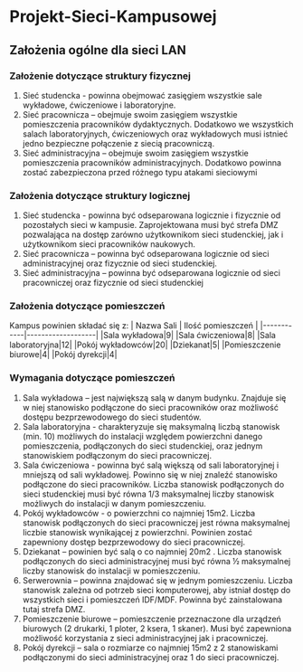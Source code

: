 # Projekt-Sieci-Kampusowej
## Założenia ogólne dla sieci LAN
### Założenie dotyczące struktury fizycznej
1. Sieć studencka - powinna obejmować zasięgiem wszystkie sale wykładowe, ćwiczeniowe i laboratoryjne.
2. Sieć pracownicza – obejmuje swoim zasięgiem wszystkie pomieszczenia pracowników dydaktycznych. Dodatkowo we wszystkich salach laboratoryjnych, ćwiczeniowych oraz wykładowych musi istnieć jedno bezpieczne połączenie z siecią pracowniczą.
3. Sieć administracyjna – obejmuje swoim zasięgiem wszystkie pomieszczenia pracowników administracyjnych. Dodatkowo powinna zostać zabezpieczona przed różnego typu atakami sieciowymi
### Założenia dotyczące struktury logicznej
1. Sieć studencka - powinna być odseparowana logicznie i fizycznie od pozostałych sieci w kampusie. Zaprojektowana musi być strefa DMZ pozwalająca na dostęp zarówno użytkownikom sieci studenckiej, jak i użytkownikom sieci pracowników naukowych.
2. Sieć pracownicza – powinna być odseparowana logicznie od sieci administracyjnej oraz fizycznie od sieci studenckiej.
3. Sieć administracyjna – powinna być odseparowana logicznie od sieci pracowniczej oraz fizycznie od sieci studenckiej
### Założenia dotyczące pomieszczeń
Kampus powinien składać się z:
| Nazwa Sali | Ilość pomieszczeń |
|------------|-------------------|
|Sala wykładowa|9|
|Sala ćwiczeniowa|8|
|Sala laboratoryjna|12|
|Pokój wykładowców|20|
|Dziekanat|5|
|Pomieszczenie biurowe|4|
|Pokój dyrekcji|4|
### Wymagania dotyczące pomieszczeń
1. Sala wykładowa – jest największą salą w danym budynku. Znajduje się w niej stanowisko podłączone do sieci pracowników oraz możliwość dostępu bezprzewodowego do sieci studentów. 
2. Sala laboratoryjna - charakteryzuje się maksymalną liczbą stanowisk (min. 10) możliwych do instalacji względem powierzchni danego pomieszczenia, podłączonych do sieci studenckiej, oraz jednym stanowiskiem podłączonym do sieci pracowniczej. 
3. Sala ćwiczeniowa - powinna być salą większą od sali laboratoryjnej i mniejszą od sali wykładowej. Powinno się w niej znaleźć stanowisko podłączone do sieci pracowników. Liczba stanowisk podłączonych do sieci studenckiej musi być równa 1/3 maksymalnej liczby stanowisk możliwych do instalacji w danym pomieszczeniu.
4. Pokój wykładowców - o powierzchni co najmniej 15m2. Liczba stanowisk podłączonych do sieci pracowniczej jest równa maksymalnej liczbie stanowisk wynikającej z powierzchni. Powinien zostać zapewniony dostęp bezprzewodowy do sieci pracowniczej. 
5. Dziekanat – powinien być salą o co najmniej 20m2 . Liczba stanowisk podłączonych do sieci administracyjnej musi być równa ½ maksymalnej liczby stanowisk do instalacji w pomieszczeniu.
6. Serwerownia – powinna znajdować się w jednym pomieszczeniu. Liczba stanowisk zależna od potrzeb sieci komputerowej, aby istniał dostęp do wszystkich sieci i pomieszczeń IDF/MDF. Powinna być zainstalowana tutaj strefa DMZ.
7. Pomieszczenie biurowe – pomieszczenie przeznaczone dla urządzeń biurowych (2 drukarki, 1 ploter, 2 ksera, 1 skaner). Musi być zapewniona możliwość korzystania z sieci administracyjnej jak i pracowniczej.
8. Pokój dyrekcji – sala o rozmiarze co najmniej 15m2  z 2 stanowiskami podłączonymi do sieci administracyjnej oraz 1 do sieci pracowniczej.
 
